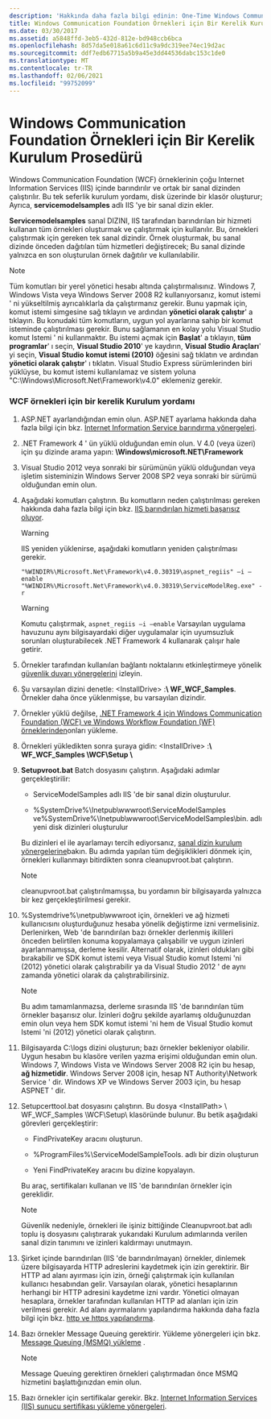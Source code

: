 ```yaml
---
description: 'Hakkında daha fazla bilgi edinin: One-Time Windows Communication Foundation örnekleri için Kurulum yordamı'
title: Windows Communication Foundation Örnekleri için Bir Kerelik Kurulum Prosedürü
ms.date: 03/30/2017
ms.assetid: a5848ffd-3eb5-432d-812e-bd948ccb6bca
ms.openlocfilehash: 8d57da5e018a61c6d11c9a9dc319ee74ec19d2ac
ms.sourcegitcommit: ddf7edb67715a5b9a45e3dd44536dabc153c1de0
ms.translationtype: MT
ms.contentlocale: tr-TR
ms.lasthandoff: 02/06/2021
ms.locfileid: "99752099"
---
```

# <a name="one-time-setup-procedure-for-the-windows-communication-foundation-samples"></a>Windows Communication Foundation Örnekleri için Bir Kerelik Kurulum Prosedürü

Windows Communication Foundation (WCF) örneklerinin çoğu Internet Information Services (IIS) içinde barındırılır ve ortak bir sanal dizinden çalıştırılır. Bu tek seferlik kurulum yordamı, disk üzerinde bir klasör oluşturur; Ayrıca, **servicemodelsamples** adlı IIS 'ye bir sanal dizin ekler.

**Servicemodelsamples** sanal DIZINI, IIS tarafından barındırılan bir hizmeti kullanan tüm örnekleri oluşturmak ve çalıştırmak için kullanılır. Bu, örnekleri çalıştırmak için gereken tek sanal dizindir. Örnek oluşturmak, bu sanal dizinde önceden dağıtılan tüm hizmetleri değiştirecek; Bu sanal dizinde yalnızca en son oluşturulan örnek dağıtılır ve kullanılabilir.

> [!NOTE]
> Tüm komutları bir yerel yönetici hesabı altında çalıştırmalısınız. Windows 7, Windows Vista veya Windows Server 2008 R2 kullanıyorsanız, komut istemi ' ni yükseltilmiş ayrıcalıklarla da çalıştırmanız gerekir. Bunu yapmak için, komut istemi simgesine sağ tıklayın ve ardından **yönetici olarak çalıştır**' a tıklayın. Bu konudaki tüm komutların, uygun yol ayarlarına sahip bir komut isteminde çalıştırılması gerekir.  Bunu sağlamanın en kolay yolu Visual Studio komut Istemi ' ni kullanmaktır. Bu istemi açmak için **Başlat**' a tıklayın, **tüm programlar**' ı seçin, **Visual Studio 2010**' ye kaydırın, **Visual Studio Araçları**' yi seçin, **Visual Studio komut istemi (2010)** öğesini sağ tıklatın ve ardından **yönetici olarak çalıştır**' ı tıklatın. Visual Studio Express sürümlerinden biri yüklüyse, bu komut istemi kullanılamaz ve sistem yoluna "C:\Windows\Microsoft.Net\Framework\v4.0" eklemeniz gerekir.

### <a name="one-time-setup-procedure-for-wcf-samples"></a>WCF örnekleri için bir kerelik Kurulum yordamı

1. ASP.NET ayarlandığından emin olun. ASP.NET ayarlama hakkında daha fazla bilgi için bkz. [Internet Information Service barındırma yönergeleri](internet-information-service-hosting-instructions.md).

2. .NET Framework 4 ' ün yüklü olduğundan emin olun. V 4.0 (veya üzeri) için şu dizinde arama yapın: **\Windows\microsoft.NET\Framework**

3. Visual Studio 2012 veya sonraki bir sürümünün yüklü olduğundan veya işletim sisteminizin Windows Server 2008 SP2 veya sonraki bir sürümü olduğundan emin olun.

4. Aşağıdaki komutları çalıştırın. Bu komutların neden çalıştırılması gereken hakkında daha fazla bilgi için bkz. [IIS barındırılan hizmeti başarısız oluyor](/previous-versions/dotnet/netframework-3.5/ms752252(v=vs.90)).

    > [!WARNING]
    > IIS yeniden yüklenirse, aşağıdaki komutların yeniden çalıştırılması gerekir.

    ```console
    "%WINDIR%\Microsoft.Net\Framework\v4.0.30319\aspnet_regiis" –i –enable
    "%WINDIR%\Microsoft.Net\Framework\v4.0.30319\ServiceModelReg.exe" -r
    ```

    > [!WARNING]
    > Komutu çalıştırmak, `aspnet_regiis –i –enable` Varsayılan uygulama havuzunu aynı bilgisayardaki diğer uygulamalar için uyumsuzluk sorunları oluşturabilecek .NET Framework 4 kullanarak çalışır hale getirir.

5. Örnekler tarafından kullanılan bağlantı noktalarını etkinleştirmeye yönelik [güvenlik duvarı yönergelerini](firewall-instructions.md) izleyin.

6. Şu varsayılan dizini denetle: \<InstallDrive> :**\ WF_WCF_Samples**. Örnekler daha önce yüklenmişse, bu varsayılan dizindir.

7. Örnekler yüklü değilse, [.NET Framework 4 için Windows Communication Foundation (WCF) ve Windows Workflow Foundation (WF) örneklerinden](https://www.microsoft.com/download/details.aspx?id=21459)onları yükleme.

8. Örnekleri yükledikten sonra şuraya gidin: \<InstallDrive> :**\ WF_WCF_Samples \WCF\Setup \\**

9. **Setupvroot.bat** Batch dosyasını çalıştırın. Aşağıdaki adımlar gerçekleştirilir:

    - ServiceModelSamples adlı IIS 'de bir sanal dizin oluşturulur.

    - %SystemDrive%\Inetpub\wwwroot\ServiceModelSamples ve%SystemDrive%\Inetpub\wwwroot\ServiceModelSamples\bin. adlı yeni disk dizinleri oluşturulur

    Bu dizinleri el ile ayarlamayı tercih ediyorsanız, [sanal dizin kurulum yönergelerine](virtual-directory-setup-instructions.md)bakın. Bu adımda yapılan tüm değişiklikleri dönmek için, örnekleri kullanmayı bitirdikten sonra cleanupvroot.bat çalıştırın.

    > [!NOTE]
    > cleanupvroot.bat çalıştırılmamışsa, bu yordamın bir bilgisayarda yalnızca bir kez gerçekleştirilmesi gerekir.

10. %Systemdrive%\ınetpub\wwwroot için, örnekleri ve ağ hizmeti kullanıcısını oluşturduğunuz hesaba yönelik değiştirme izni vermelisiniz. Derlenirken, Web 'de barındırılan bazı örnekler derlenmiş ikilileri önceden belirtilen konuma kopyalamaya çalışabilir ve uygun izinleri ayarlanmamışsa, derleme kesilir. Alternatif olarak, izinleri oldukları gibi bırakabilir ve SDK komut istemi veya Visual Studio komut Istemi 'ni (2012) yönetici olarak çalıştırabilir ya da Visual Studio 2012 ' de aynı zamanda yönetici olarak da çalıştırabilirsiniz.

    > [!NOTE]
    > Bu adım tamamlanmazsa, derleme sırasında IIS 'de barındırılan tüm örnekler başarısız olur. İzinleri doğru şekilde ayarlamış olduğunuzdan emin olun veya hem SDK komut istemi 'ni hem de Visual Studio komut Istemi 'ni (2012) yönetici olarak çalıştırın.

11. Bilgisayarda C:\logs dizini oluşturun; bazı örnekler bekleniyor olabilir. Uygun hesabın bu klasöre verilen yazma erişimi olduğundan emin olun. Windows 7, Windows Vista ve Windows Server 2008 R2 için bu hesap, **ağ hizmetidir**. Windows Server 2008 için, hesap NT Authority\Network Service ' dir. Windows XP ve Windows Server 2003 için, bu hesap ASPNET ' dir.

12. Setupcerttool.bat dosyasını çalıştırın. Bu dosya  \<InstallPath> \ WF_WCF_Samples \WCF\Setup\ klasöründe bulunur.  Bu betik aşağıdaki görevleri gerçekleştirir:

    - FindPrivateKey aracını oluşturun.

    - %ProgramFiles%\ServiceModelSampleTools. adlı bir dizin oluşturun

    - Yeni FindPrivateKey aracını bu dizine kopyalayın.

    Bu araç, sertifikaları kullanan ve IIS 'de barındırılan örnekler için gereklidir.

    > [!NOTE]
    > Güvenlik nedeniyle, örnekleri ile işiniz bittiğinde Cleanupvroot.bat adlı toplu iş dosyasını çalıştırarak yukarıdaki Kurulum adımlarında verilen sanal dizin tanımını ve izinleri kaldırmayı unutmayın.

13. Şirket içinde barındırılan (IIS 'de barındırılmayan) örnekler, dinlemek üzere bilgisayarda HTTP adreslerini kaydetmek için izin gerektirir. Bir HTTP ad alanı ayırması için izin, örneği çalıştırmak için kullanılan kullanıcı hesabından gelir. Varsayılan olarak, yönetici hesaplarının herhangi bir HTTP adresini kaydetme izni vardır. Yönetici olmayan hesaplara, örnekler tarafından kullanılan HTTP ad alanları için izin verilmesi gerekir. Ad alanı ayırmalarını yapılandırma hakkında daha fazla bilgi için bkz. [http ve https yapılandırma](../feature-details/configuring-http-and-https.md).

14. Bazı örnekler Message Queuing gerektirir. Yükleme yönergeleri için bkz. [Message Queuing (MSMQ) yükleme](installing-message-queuing-msmq.md) .

    > [!NOTE]
    > Message Queuing gerektiren örnekleri çalıştırmadan önce MSMQ hizmetini başlattığınızdan emin olun.

15. Bazı örnekler için sertifikalar gerekir. Bkz. [Internet Information Services (IIS) sunucu sertifikası yükleme yönergeleri](iis-server-certificate-installation-instructions.md).
